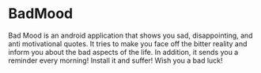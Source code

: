 # BadMood
Bad Mood is an android application that shows you sad, disappointing, and anti motivational quotes. It tries to make you face off the bitter reality and inform you about the bad aspects of the life. In addition, it sends you a reminder every morning! Install it and suffer! Wish you a bad luck!
